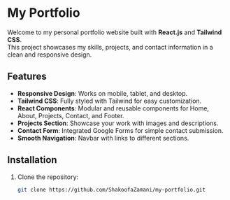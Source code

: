 # My Portfolio

Welcome to my personal portfolio website built with **React.js** and **Tailwind CSS**.  
This project showcases my skills, projects, and contact information in a clean and responsive design.

## Features

- **Responsive Design**: Works on mobile, tablet, and desktop.
- **Tailwind CSS**: Fully styled with Tailwind for easy customization.
- **React Components**: Modular and reusable components for Home, About, Projects, Contact, and Footer.
- **Projects Section**: Showcase your work with images and descriptions.
- **Contact Form**: Integrated Google Forms for simple contact submission.
- **Smooth Navigation**: Navbar with links to different sections.

## Installation

1. Clone the repository:
   ```bash
   git clone https://github.com/ShakoofaZamani/my-portfolio.git
